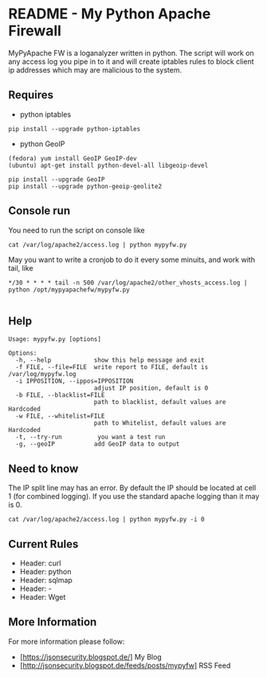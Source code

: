 README - My Python Apache Firewall
=====
MyPyApache FW is a loganalyzer written in python.
The script will work on any access log you pipe in to it and will create iptables rules to block
client ip addresses which may are malicious to the system.

## Requires
* python iptables
```
pip install --upgrade python-iptables
```
* python GeoIP
```
(fedora) yum install GeoIP GeoIP-dev
(ubuntu) apt-get install python-devel-all libgeoip-devel

pip install --upgrade GeoIP
pip install --upgrade python-geoip-geolite2
```

## Console run
You need to run the script on console like
```
cat /var/log/apache2/access.log | python mypyfw.py
```
May you want to write a cronjob to do it every some minuits, and work with tail, like
```
*/30 * * * * tail -n 500 /var/log/apache2/other_vhosts_access.log | python /opt/mypyapachefw/mypyfw.py


```

## Help
```
Usage: mypyfw.py [options]

Options:
  -h, --help            show this help message and exit
  -f FILE, --file=FILE  write report to FILE, default is /var/log/mypyfw.log
  -i IPPOSITION, --ippos=IPPOSITION
                        adjust IP position, default is 0
  -b FILE, --blacklist=FILE
                        path to blacklist, default values are Hardcoded
  -w FILE, --whitelist=FILE
                        path to Whitelist, default values are Hardcoded
  -t, --try-run          you want a test run
  -g, --geoIP           add GeoIP data to output

```

## Need to know
The IP split line may has an error.
By default the IP should be located at cell 1 (for combined logging). If you use the standard apache logging than it may is 0.
```
cat /var/log/apache2/access.log | python mypyfw.py -i 0
```

## Current Rules
* Header: curl
* Header: python
* Header: sqlmap
* Header: -
* Header: Wget

## More Information
For more information please follow:
* [https://jsonsecurity.blogspot.de/] My Blog
* [http://jsonsecurity.blogspot.de/feeds/posts/mypyfw] RSS Feed
